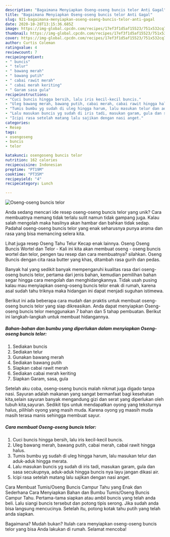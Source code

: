 ```yaml
---
description: "Bagaimana Menyiapkan Oseng-oseng buncis telor Anti Gagal"
title: "Bagaimana Menyiapkan Oseng-oseng buncis telor Anti Gagal"
slug: 921-bagaimana-menyiapkan-oseng-oseng-buncis-telor-anti-gagal
date: 2020-10-28T13:15:36.685Z
image: https://img-global.cpcdn.com/recipes/17ef3f1d5af15523/751x532cq70/oseng-oseng-buncis-telor-foto-resep-utama.jpg
thumbnail: https://img-global.cpcdn.com/recipes/17ef3f1d5af15523/751x532cq70/oseng-oseng-buncis-telor-foto-resep-utama.jpg
cover: https://img-global.cpcdn.com/recipes/17ef3f1d5af15523/751x532cq70/oseng-oseng-buncis-telor-foto-resep-utama.jpg
author: Curtis Coleman
ratingvalue: 4
reviewcount: 7
recipeingredient:
- " buncis"
- " telur"
- " bawang merah"
- " bawang putih"
- " cabai rawit merah"
- " cabai merah keriting"
- " Garam sasa gula"
recipeinstructions:
- "Cuci buncis hingga bersih, lalu iris kecil-kecil buncis."
- "Uleg bawang merah, bawang putih, cabai merah, cabai rawit hingga halus."
- "Tumis bumbu yg sudah di uleg hingga harum, lalu masukan telur dan aduk-aduk hingga merata."
- "Lalu masukan buncis yg sudah di iris tadi, masukan garam, gula dan sasa secukupnya, aduk-aduk hingga buncis nya layu jangan dikasi air."
- "Icipi rasa setelah matang lalu sajikan dengan nasi anget."
categories:
- Resep
tags:
- osengoseng
- buncis
- telor

katakunci: osengoseng buncis telor 
nutrition: 162 calories
recipecuisine: Indonesian
preptime: "PT19M"
cooktime: "PT35M"
recipeyield: "4"
recipecategory: Lunch

---
```



![Oseng-oseng buncis telor](https://img-global.cpcdn.com/recipes/17ef3f1d5af15523/751x532cq70/oseng-oseng-buncis-telor-foto-resep-utama.jpg)

Anda sedang mencari ide resep oseng-oseng buncis telor yang unik? Cara membuatnya memang tidak terlalu sulit namun tidak gampang juga. Kalau salah mengolah maka hasilnya akan hambar dan bahkan tidak sedap. Padahal oseng-oseng buncis telor yang enak seharusnya punya aroma dan rasa yang bisa memancing selera kita.

Lihat juga resep Oseng Tahu Telur Kecap enak lainnya. Oseng Oseng Buncis Wortel dan Telor - Kali ini kita akan membuat oseng - oseng buncis wortel dan telor, pengen tau resep dan cara membuatnya? silahkan. Oseng Buncis dengan cita rasa butter yang khas, ditambah rasa gurih dan pedas.

Banyak hal yang sedikit banyak mempengaruhi kualitas rasa dari oseng-oseng buncis telor, pertama dari jenis bahan, kemudian pemilihan bahan segar hingga cara mengolah dan menghidangkannya. Tidak usah pusing kalau mau menyiapkan oseng-oseng buncis telor enak di rumah, karena asal sudah tahu triknya maka hidangan ini dapat menjadi suguhan istimewa.


Berikut ini ada beberapa cara mudah dan praktis untuk membuat oseng-oseng buncis telor yang siap dikreasikan. Anda dapat menyiapkan Oseng-oseng buncis telor menggunakan 7 bahan dan 5 tahap pembuatan. Berikut ini langkah-langkah untuk membuat hidangannya.

<!--inarticleads1-->

##### Bahan-bahan dan bumbu yang diperlukan dalam menyiapkan Oseng-oseng buncis telor:

1. Sediakan  buncis
1. Sediakan  telur
1. Gunakan  bawang merah
1. Sediakan  bawang putih
1. Siapkan  cabai rawit merah
1. Sediakan  cabai merah keriting
1. Siapkan  Garam, sasa, gula


Setelah aku coba, oseng-oseng buncis malah nikmat juga digado tanpa nasi. Sayuran adalah makanan yang sangat bermanfaat bagi kesehatan kita,selain sayuran banyak mengandung gizi dan serat yang diperlukan oleh tubuh kita,sayuran. Sedikit tips untuk mendapatkan oyong yang teksturnya halus, pilihlah oyong yang masih muda. Karena oyong yg maasih muda masih terasa manis sehingga membuat sayur. 

<!--inarticleads2-->

##### Cara membuat Oseng-oseng buncis telor:

1. Cuci buncis hingga bersih, lalu iris kecil-kecil buncis.
1. Uleg bawang merah, bawang putih, cabai merah, cabai rawit hingga halus.
1. Tumis bumbu yg sudah di uleg hingga harum, lalu masukan telur dan aduk-aduk hingga merata.
1. Lalu masukan buncis yg sudah di iris tadi, masukan garam, gula dan sasa secukupnya, aduk-aduk hingga buncis nya layu jangan dikasi air.
1. Icipi rasa setelah matang lalu sajikan dengan nasi anget.


Cara Membuat Tumis/Oseng Buncis Campur Tahu yang Enak dan Sederhana Cara Menyiapkan Bahan dan Bumbu Tumis/Oseng Buncis Campur Tahu. Pertama-tama siapkan atau ambil buncis yang telah anda beli. Lalu siangi buncis tersebut dan potong tipis serong. Jika sudah anda bisa langsung mencucinya. Setelah itu, potong kotak tahu putih yang telah anda siapkan. 

Bagaimana? Mudah bukan? Itulah cara menyiapkan oseng-oseng buncis telor yang bisa Anda lakukan di rumah. Selamat mencoba!
